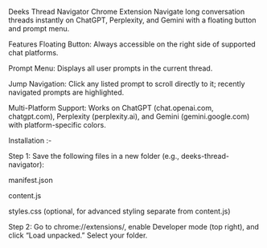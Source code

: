 Deeks Thread Navigator Chrome Extension
Navigate long conversation threads instantly on ChatGPT, Perplexity, and Gemini with a floating button and prompt menu.

Features
Floating Button: Always accessible on the right side of supported chat platforms.

Prompt Menu: Displays all user prompts in the current thread.

Jump Navigation: Click any listed prompt to scroll directly to it; recently navigated prompts are highlighted.

Multi-Platform Support: Works on ChatGPT (chat.openai.com, chatgpt.com), Perplexity (perplexity.ai), and Gemini (gemini.google.com) with platform-specific colors.

Installation :-

Step 1: Save the following files in a new folder (e.g., deeks-thread-navigator):

manifest.json

content.js

styles.css (optional, for advanced styling separate from content.js)

Step 2:
Go to chrome://extensions/, enable Developer mode (top right), and click “Load unpacked.” Select your folder.